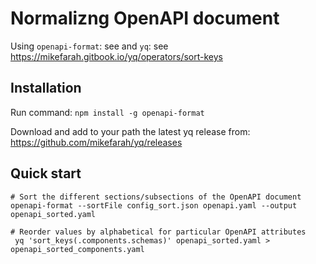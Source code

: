 # Normalizng OpenAPI document

Using `openapi-format`: see 
and `yq`: see https://mikefarah.gitbook.io/yq/operators/sort-keys


## Installation

Run command: `npm install -g openapi-format`

Download and add to your path the latest yq release from: https://github.com/mikefarah/yq/releases


## Quick start

```shell
# Sort the different sections/subsections of the OpenAPI document
openapi-format --sortFile config_sort.json openapi.yaml --output openapi_sorted.yaml

# Reorder values by alphabetical for particular OpenAPI attributes
 yq 'sort_keys(.components.schemas)' openapi_sorted.yaml > openapi_sorted_components.yaml
```